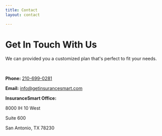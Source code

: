 ```yaml
---
title: Contact
layout: contact

---
```

# Get In Touch With Us

We can provided you a customized plan that's perfect to fit your needs.

<br/>

**Phone:** <a href="tel:+12106990281" class="callNowButton" target="_blank">210-699-0281</a>

**Email:** [info@getinsurancesmart.com](mailto:info@getinsurancesmart.com)

**InsuranceSmart Office:**

8000 IH 10 West

Suite 600

San Antonio, TX 78230